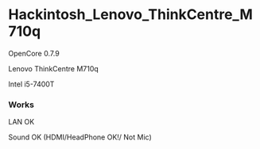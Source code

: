# Hackintosh_Lenovo_ThinkCentre_M710q


OpenCore 0.7.9

Lenovo ThinkCentre M710q

Intel i5-7400T

### Works
LAN OK

Sound OK (HDMI/HeadPhone OK!/ Not Mic)



